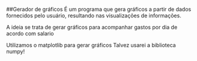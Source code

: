 ##Gerador de gráficos
É um programa que gera gráficos a partir de dados fornecidos pelo usuário, resultando nas visualizações de informações.

A ideia se trata de gerar gráficos para acompanhar gastos por dia de acordo com salario 

Utilizamos o matplotlib para gerar gráficos 
Talvez usarei a biblioteca numpy!
